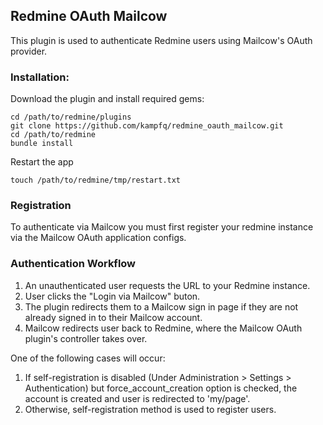 ## Redmine OAuth Mailcow

This plugin is used to authenticate Redmine users using Mailcow's OAuth provider.

### Installation:

Download the plugin and install required gems:

```console
cd /path/to/redmine/plugins
git clone https://github.com/kampfq/redmine_oauth_mailcow.git
cd /path/to/redmine
bundle install
```

Restart the app

```console
touch /path/to/redmine/tmp/restart.txt
```

### Registration

To authenticate via Mailcow you must first register your redmine instance via the Mailcow OAuth application configs.

### Authentication Workflow

1. An unauthenticated user requests the URL to your Redmine instance.
2. User clicks the "Login via Mailcow" buton.
3. The plugin redirects them to a Mailcow sign in page if they are not already signed in to their Mailcow account.
4. Mailcow redirects user back to Redmine, where the Mailcow OAuth plugin's controller takes over.

One of the following cases will occur:

1. If self-registration is disabled (Under Administration > Settings > Authentication) but force_account_creation option is checked, the account is created and user is redirected to 'my/page'.
2. Otherwise, self-registration method is used to register users.
